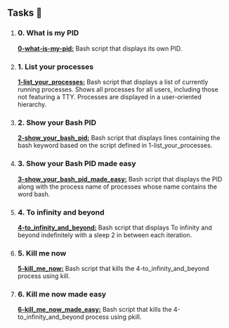 <section>
    <h2>Tasks 📃</h2>
    <ol>
      <li>
        <h3>0. What is my PID</h3>
        <p><strong><a href="https://github.com/NyasimiPhilip/alx-system_engineering-devops/blob/master/0x05-processes_and_signals/0-what-is-my-pid">0-what-is-my-pid:</a></strong> Bash script that displays its own PID.</p>
      </li>
      <li>
        <h3>1. List your processes</h3>
        <p><strong><a href="https://github.com/NyasimiPhilip/alx-system_engineering-devops/blob/master/0x05-processes_and_signals/1-list_your_processes">1-list_your_processes:</a></strong> Bash script that displays a list of currently running processes.
          Shows all processes for all users, including those not featuring a TTY.
          Processes are displayed in a user-oriented hierarchy.</p>
      </li>
      <li>
        <h3>2. Show your Bash PID</h3>
        <p><strong><a href="https://github.com/NyasimiPhilip/alx-system_engineering-devops/blob/master/0x05-processes_and_signals/2-show_your_bash_pid">2-show_your_bash_pid:</a></strong> Bash script that displays lines containing the bash keyword based on the script defined in 1-list_your_processes.</p>
      </li>
      <li>
        <h3>3. Show your Bash PID made easy</h3>
        <p><strong><a href="https://github.com/NyasimiPhilip/alx-system_engineering-devops/blob/master/0x05-processes_and_signals/3-show_your_bash_pid_made_easy">3-show_your_bash_pid_made_easy:</a></strong> Bash script that displays the PID along with the process name of processes whose name contains the word bash.</p>
      </li>
      <li>
        <h3>4. To infinity and beyond</h3>
        <p><strong><a href="https://github.com/NyasimiPhilip/alx-system_engineering-devops/blob/master/0x05-processes_and_signals/4-to_infinity_and_beyond">4-to_infinity_and_beyond:</a></strong> Bash script that displays To infinity and beyond indefinitely with a sleep 2 in between each iteration.</p>
      </li>
      <li>
        <h3>5. Kill me now</h3>
        <p><strong><a href="https://github.com/NyasimiPhilip/alx-system_engineering-devops/blob/master/0x05-processes_and_signals/5-kill_me_now">5-kill_me_now:</a></strong> Bash script that kills the 4-to_infinity_and_beyond process using kill.</p>
      </li>
      <li>
        <h3>6. Kill me now made easy</h3>
        <p><strong><a href="https://github.com/NyasimiPhilip/alx-system_engineering-devops/blob/master/0x05-processes_and_signals/6-kill_me_now_made_easy">6-kill_me_now_made_easy:</a></strong> Bash script that kills the 4-to_infinity_and_beyond process using pkill.</p>
      </li>
    </ol>
